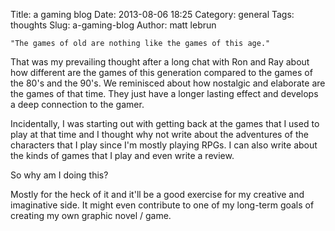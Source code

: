 Title: a gaming blog
Date: 2013-08-06 18:25
Category: general
Tags: thoughts
Slug: a-gaming-blog
Author: matt lebrun


    "The games of old are nothing like the games of this age."  

That was my prevailing thought after a long chat with Ron and Ray about 
how different are the games of this generation compared to the games of 
the 80's and the 90's. We reminisced about how nostalgic and elaborate 
are the games of that time. They just have a longer lasting effect and 
develops a deep connection to the gamer.

Incidentally, I was starting out with getting back at the games that I 
used to play at that time and I thought why not write about the 
adventures of the characters that I play since I'm mostly playing RPGs. 
I can also write about the kinds of games that I play and even write a 
review.

So why am I doing this?

Mostly for the heck of it and it'll be a good exercise for my creative 
and imaginative side. It might even contribute to one of my long-term 
goals of creating my own graphic novel / game.

